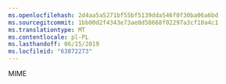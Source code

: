 ```yaml
---
ms.openlocfilehash: 2d4aa5a5271bf55bf5139dda546f0f30ba06a6bd
ms.sourcegitcommit: 1bb00d2f4343e73ae8d58668f02297a3cf10a4c1
ms.translationtype: MT
ms.contentlocale: pl-PL
ms.lasthandoff: 06/15/2019
ms.locfileid: "63872273"
---
```

MIME